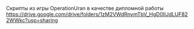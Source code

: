 Скрипты из игры OperationUran в качестве дипломной работы
https://drive.google.com/drive/folders/1zM2VWdRnymTbV_HgD0IIJdLUF822WWkc?usp=sharing
